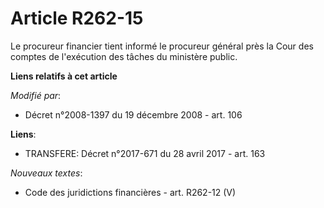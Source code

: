 # Article R262-15

Le  procureur financier tient informé le procureur général près la Cour des comptes de l'exécution des tâches du ministère
public.

**Liens relatifs à cet article**

_Modifié par_:

  - Décret n°2008-1397 du 19 décembre 2008 - art. 106

**Liens**:

  - TRANSFERE: Décret n°2017-671 du 28 avril 2017 - art. 163

_Nouveaux textes_:

  - Code des juridictions financières - art. R262-12 (V)
